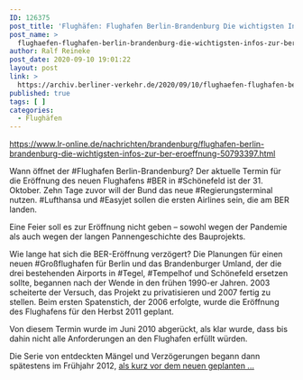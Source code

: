 ```yaml
---
ID: 126375
post_title: 'Flughäfen: Flughafen Berlin-Brandenburg Die wichtigsten Infos zur BER-Eröffnung, aus Lausitzer Rundschau'
post_name: >
  flughaefen-flughafen-berlin-brandenburg-die-wichtigsten-infos-zur-ber-eroeffnung-aus-lausitzer-rundschau
author: Ralf Reineke
post_date: 2020-09-10 19:01:22
layout: post
link: >
  https://archiv.berliner-verkehr.de/2020/09/10/flughaefen-flughafen-berlin-brandenburg-die-wichtigsten-infos-zur-ber-eroeffnung-aus-lausitzer-rundschau/
published: true
tags: [ ]
categories:
  - Flughäfen
---
```

https://www.lr-online.de/nachrichten/brandenburg/flughafen-berlin-brandenburg-die-wichtigsten-infos-zur-ber-eroeffnung-50793397.html

Wann öffnet der #Flughafen Berlin-Brandenburg?
Der aktuelle Termin für die Eröffnung des neuen Flughafens #BER in #Schönefeld ist der 31. Oktober. Zehn Tage zuvor will der Bund das neue #Regierungsterminal nutzen. #Lufthansa und #Easyjet sollen die ersten Airlines sein, die am BER landen.

Eine Feier soll es zur Eröffnung nicht geben – sowohl wegen der Pandemie als auch wegen der langen Pannengeschichte des Bauprojekts.

Wie lange hat sich die BER-Eröffnung verzögert?
Die Planungen für einen neuen #Großflughafen für Berlin und das Brandenburger Umland, der die drei bestehenden Airports in #Tegel, #Tempelhof und Schönefeld ersetzen sollte, begannen nach der Wende in den frühen 1990-er Jahren. 2003 scheiterte der Versuch, das Projekt zu privatisieren und 2007 fertig zu stellen. Beim ersten Spatenstich, der 2006 erfolgte, wurde die Eröffnung des Flughafens für den Herbst 2011 geplant.

Von diesem Termin wurde im Juni 2010 abgerückt, als klar wurde, dass bis dahin nicht alle Anforderungen an den Flughafen erfüllt würden.

Die Serie von entdeckten Mängel und Verzögerungen begann dann spätestens im Frühjahr 2012, <a href="https://www.lr-online.de/nachrichten/brandenburg/flughafen-berlin-brandenburg-die-wichtigsten-infos-zur-ber-eroeffnung-50793397.html">als kurz vor dem neuen geplanten ...</a>